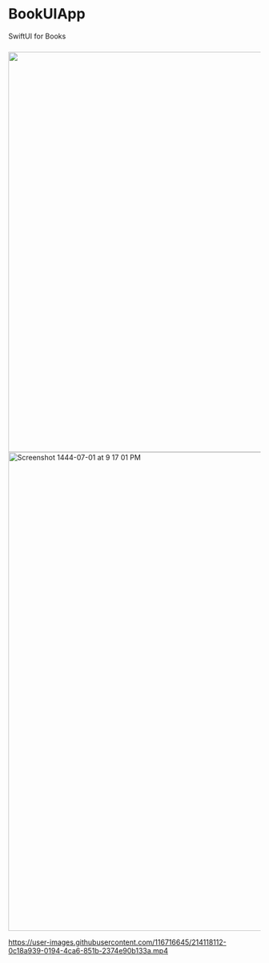 # BookUIApp

SwiftUI for Books 



<h3><img align="left" width="800" height="800" src=""> <br/>  </h3>   


<img width="957" alt="Screenshot 1444-07-01 at 9 17 01 PM" src="https://user-images.githubusercontent.com/116716645/214118136-2a2cd375-d5e8-465d-8402-e0558d1c8cfa.png">



https://user-images.githubusercontent.com/116716645/214118112-0c18a939-0194-4ca6-851b-2374e90b133a.mp4

